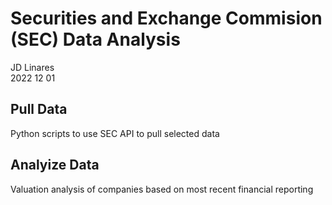 # Securities and Exchange Commision (SEC) Data Analysis
JD Linares   
2022 12 01

## Pull Data
Python scripts to use SEC API to pull selected data

## Analyize Data
Valuation analysis of companies based on most recent financial reporting

